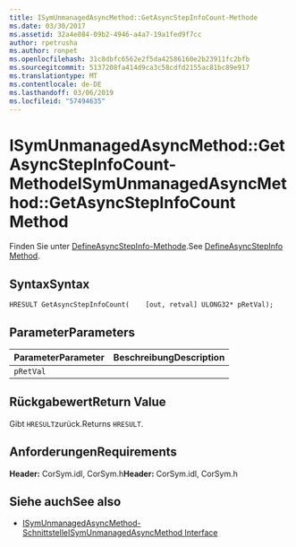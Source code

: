 ```yaml
---
title: ISymUnmanagedAsyncMethod::GetAsyncStepInfoCount-Methode
ms.date: 03/30/2017
ms.assetid: 32a4e084-09b2-4946-a4a7-19a1fed9f7cc
author: rpetrusha
ms.author: ronpet
ms.openlocfilehash: 31c8dbfc6562e2f5da42586160e2b23911fc2bfb
ms.sourcegitcommit: 5137208fa414d9ca3c58cdfd2155ac81bc89e917
ms.translationtype: MT
ms.contentlocale: de-DE
ms.lasthandoff: 03/06/2019
ms.locfileid: "57494635"
---
```

# <a name="isymunmanagedasyncmethodgetasyncstepinfocount-method"></a><span data-ttu-id="26f0c-102">ISymUnmanagedAsyncMethod::GetAsyncStepInfoCount-Methode</span><span class="sxs-lookup"><span data-stu-id="26f0c-102">ISymUnmanagedAsyncMethod::GetAsyncStepInfoCount Method</span></span>
<span data-ttu-id="26f0c-103">Finden Sie unter [DefineAsyncStepInfo-Methode](../../../../docs/framework/unmanaged-api/diagnostics/isymunmanagedasyncmethodpropertieswriter-defineasyncstepinfo-method.md).</span><span class="sxs-lookup"><span data-stu-id="26f0c-103">See [DefineAsyncStepInfo Method](../../../../docs/framework/unmanaged-api/diagnostics/isymunmanagedasyncmethodpropertieswriter-defineasyncstepinfo-method.md).</span></span>  
  
## <a name="syntax"></a><span data-ttu-id="26f0c-104">Syntax</span><span class="sxs-lookup"><span data-stu-id="26f0c-104">Syntax</span></span>  
  
```idl  
HRESULT GetAsyncStepInfoCount(    [out, retval] ULONG32* pRetVal);  
```  
  
## <a name="parameters"></a><span data-ttu-id="26f0c-105">Parameter</span><span class="sxs-lookup"><span data-stu-id="26f0c-105">Parameters</span></span>  
  
|<span data-ttu-id="26f0c-106">Parameter</span><span class="sxs-lookup"><span data-stu-id="26f0c-106">Parameter</span></span>|<span data-ttu-id="26f0c-107">Beschreibung</span><span class="sxs-lookup"><span data-stu-id="26f0c-107">Description</span></span>|  
|---------------|-----------------|  
|`pRetVal`||  
  
## <a name="return-value"></a><span data-ttu-id="26f0c-108">Rückgabewert</span><span class="sxs-lookup"><span data-stu-id="26f0c-108">Return Value</span></span>  
 <span data-ttu-id="26f0c-109">Gibt `HRESULT`zurück.</span><span class="sxs-lookup"><span data-stu-id="26f0c-109">Returns `HRESULT`.</span></span>  
  
## <a name="requirements"></a><span data-ttu-id="26f0c-110">Anforderungen</span><span class="sxs-lookup"><span data-stu-id="26f0c-110">Requirements</span></span>  
 <span data-ttu-id="26f0c-111">**Header:** CorSym.idl, CorSym.h</span><span class="sxs-lookup"><span data-stu-id="26f0c-111">**Header:** CorSym.idl, CorSym.h</span></span>  
  
## <a name="see-also"></a><span data-ttu-id="26f0c-112">Siehe auch</span><span class="sxs-lookup"><span data-stu-id="26f0c-112">See also</span></span>
- [<span data-ttu-id="26f0c-113">ISymUnmanagedAsyncMethod-Schnittstelle</span><span class="sxs-lookup"><span data-stu-id="26f0c-113">ISymUnmanagedAsyncMethod Interface</span></span>](../../../../docs/framework/unmanaged-api/diagnostics/isymunmanagedasyncmethod-interface.md)
